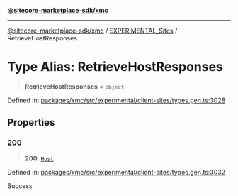[**@sitecore-marketplace-sdk/xmc**](../../../../README.md)

***

[@sitecore-marketplace-sdk/xmc](../../../../README.md) / [EXPERIMENTAL\_Sites](../README.md) / RetrieveHostResponses

# Type Alias: RetrieveHostResponses

> **RetrieveHostResponses** = `object`

Defined in: [packages/xmc/src/experimental/client-sites/types.gen.ts:3028](https://github.com/Sitecore/marketplace-sdk/blob/main/packages/xmc/src/experimental/client-sites/types.gen.ts#L3028)

## Properties

### 200

> **200**: [`Host`](Host.md)

Defined in: [packages/xmc/src/experimental/client-sites/types.gen.ts:3032](https://github.com/Sitecore/marketplace-sdk/blob/main/packages/xmc/src/experimental/client-sites/types.gen.ts#L3032)

Success
